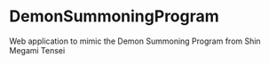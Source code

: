 # DemonSummoningProgram
Web application to mimic the Demon Summoning Program from Shin Megami Tensei

